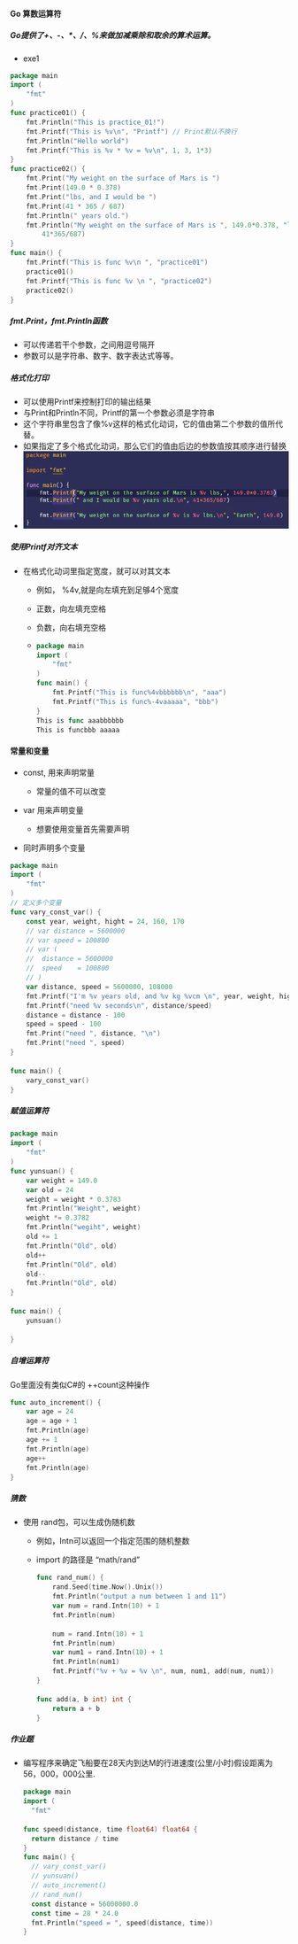#### Go 算数运算符

##### Go提供了+、-、*、/、%来做加减乘除和取余的算术运算。

- exe1 

```go
package main
import (
	"fmt"
)
func practice01() {
	fmt.Println("This is practice_01!")
	fmt.Printf("This is %v\n", "Printf") // Print默认不换行
	fmt.Println("Hello world")
	fmt.Printf("This is %v * %v = %v\n", 1, 3, 1*3)
}
func practice02() {
	fmt.Print("My weight on the surface of Mars is ")
	fmt.Print(149.0 * 0.378)
	fmt.Print("lbs, and I would be ")
	fmt.Print(41 * 365 / 687)
	fmt.Println(" years old.")
	fmt.Println("My weight on the surface of Mars is ", 149.0*0.378, "lbs, and I would be ",
		41*365/687)
}
func main() {
	fmt.Printf("This is func %v\n ", "practice01")
	practice01()
	fmt.Printf("This is func %v \n ", "practice02")
	practice02()
}
```

##### fmt.Print，fmt.Println函数 

- 可以传递若干个参数，之间用逗号隔开
- 参数可以是字符串、数字、数字表达式等等。

##### 格式化打印

- 可以使用Printf来控制打印的输出结果
- 与Print和Println不同，Printf的第一个参数必须是字符串
- 这个字符串里包含了像%v这样的格式化动词，它的值由第二个参数的值所代替。
- 如果指定了多个格式化动词，那么它们的值由后边的参数值按其顺序进行替换
- ![image-20220318161523993](picture/image-20220318161523993.png)

##### 使用Printf对齐文本

- 在格式化动词里指定宽度，就可以对其文本

  - 例如， %4v,就是向左填充到足够4个宽度

  - 正数，向左填充空格

  - 负数，向右填充空格

  - ```go
    package main
    import (
    	"fmt"
    )
    func main() {
    	fmt.Printf("This is func%4vbbbbbb\n", "aaa")
    	fmt.Printf("This is func%-4vaaaaa", "bbb")
    }
    This is func aaabbbbbb
    This is funcbbb aaaaa
    ```

#### 常量和变量

- const, 用来声明常量
  - 常量的值不可以改变
- var 用来声明变量
  - 想要使用变量首先需要声明

- 同时声明多个变量

```go
package main
import (
	"fmt"
)
// 定义多个变量
func vary_const_var() {
	const year, weight, hight = 24, 160, 170
	// var distance = 5600000
	// var speed = 100800
	// var (
	// 	distance = 5600000
	// 	speed    = 100800
	// )
	var distance, speed = 5600000, 108000
	fmt.Printf("I'm %v years old, and %v kg %vcm \n", year, weight, hight)
	fmt.Printf("need %v seconds\n", distance/speed)
	distance = distance - 100
	speed = speed - 100
	fmt.Print("need ", distance, "\n")
	fmt.Print("need ", speed)
}

func main() {
	vary_const_var()
}
```

##### 赋值运算符

```go
package main
import (
	"fmt"
)
func yunsuan() {
	var weight = 149.0
	var old = 24
	weight = weight * 0.3783
	fmt.Println("Weight", weight)
	weight *= 0.3782
	fmt.Println("wegiht", weight)
	old += 1
	fmt.Println("Old", old)
	old++
	fmt.Println("Old", old)
	old--
	fmt.Println("Old", old)
}

func main() {
    yunsuan()

}
```

##### 自增运算符

Go里面没有类似C#的 ++count这种操作

```go
func auto_increment() {
	var age = 24
	age = age + 1
	fmt.Println(age)
	age += 1
	fmt.Println(age)
	age++
	fmt.Println(age)
}
```

##### 猜数

- 使用 rand包，可以生成伪随机数
  - 例如，Intn可以返回一个指定范围的随机整数
  
  - import 的路径是 “math/rand”
  
    ```go
    func rand_num() {
    	rand.Seed(time.Now().Unix())
    	fmt.Println("output a num between 1 and 11")
    	var num = rand.Intn(10) + 1
    	fmt.Println(num)
    
    	num = rand.Intn(10) + 1
    	fmt.Println(num)
    	var num1 = rand.Intn(10) + 1
    	fmt.Println(num1)
    	fmt.Printf("%v + %v = %v \n", num, num1, add(num, num1))
    }
    
    func add(a, b int) int {
    	return a + b
    }
    ```

##### 作业题

- 编写程序来确定飞船要在28天内到达M的行进速度(公里/小时)假设距离为56，000，000公里.

  ```go
  package main
  import (
  	"fmt"
  
  func speed(distance, time float64) float64 {
  	return distance / time
  }
  func main() {
  	// vary_const_var()
  	// yunsuan()
  	// auto_increment()
  	// rand_num()
  	const distance = 56000000.0
  	const time = 28 * 24.0
  	fmt.Println("speed = ", speed(distance, time))
  }
  ```

  

























